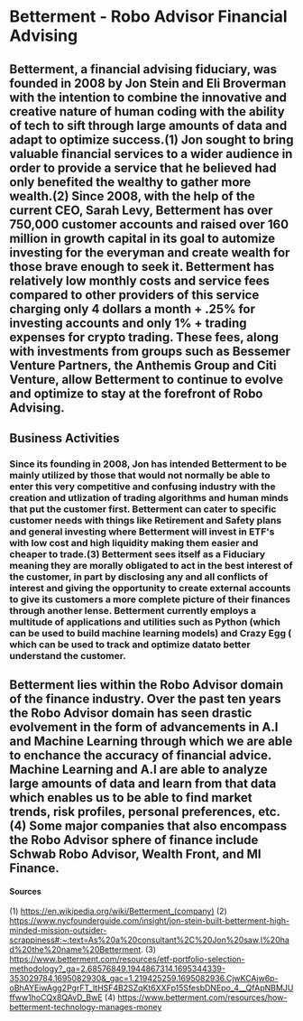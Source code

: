 # Betterment - Robo Advisor Financial Advising
## Betterment, a financial advising fiduciary, was founded in 2008 by Jon Stein and Eli Broverman with the intention to combine the innovative and creative nature of human coding with the ability of tech to sift through large amounts of data and adapt to optimize success.(1) Jon sought to bring valuable financial services to a wider audience in order to provide a service that he believed had only benefited the wealthy to gather more wealth.(2) Since 2008, with the help of the current CEO, Sarah Levy, Betterment has over 750,000 customer accounts and raised over 160 million in growth capital in its goal to automize investing for the everyman and create wealth for those brave enough to seek it. Betterment has relatively low monthly costs and service fees compared to other providers of this service charging only 4 dollars a month + .25% for investing accounts and only 1% + trading expenses for crypto trading. These fees, along with investments from groups such as Bessemer Venture Partners, the Anthemis Group and Citi Venture, allow Betterment to continue to evolve and optimize to stay at the forefront of Robo Advising. 
## Business Activities
### Since its founding in 2008, Jon has intended Betterment to be mainly utilized by those that would not normally be able to enter this very competitive and confusing industry with the creation and utlization of trading algorithms and human minds that put the customer first. Betterment can cater to specific customer needs with things like Retirement and Safety plans and general investing where Betterment will invest in ETF's with low cost and high liquidity making them easier and cheaper to trade.(3) Betterment sees itself as a Fiduciary meaning they are morally obligated to act in the best interest of the customer, in part by disclosing any and all conflicts of interest and giving the opportunity to create external accounts to give its customers a more complete picture of their finances through another lense. Betterment currently employs a multitude of applications and utilities such as Python (which can be used to build machine learning models) and Crazy Egg ( which can be used to track and optimize datato better understand the customer.
## Betterment lies within the Robo Advisor domain of the finance industry. Over the past ten years the Robo Advisor domain has seen drastic evolvement in the form of advancements in A.I and Machine Learning through which we are able to enchance the accuracy of financial advice. Machine Learning and A.I are able to analyze large amounts of data and learn from that data which enables us to be able to find market trends, risk profiles, personal preferences, etc. (4) Some major companies that also encompass the Robo Advisor sphere of finance include Schwab Robo Advisor, Wealth Front, and MI Finance.  
#### Sources
(1) https://en.wikipedia.org/wiki/Betterment_(company)
(2) https://www.nycfounderguide.com/insight/jon-stein-built-betterment-high-minded-mission-outsider-scrappiness#:~:text=As%20a%20consultant%2C%20Jon%20saw,I%20had%20the%20name%20Betterment.
(3) https://www.betterment.com/resources/etf-portfolio-selection-methodology?_ga=2.68576849.1944867314.1695344339-353029784.1695082930&_gac=1.219425259.1695082936.CjwKCAjw6p-oBhAYEiwAgg2PgrFT_ltHSF4B2SZqKt6XXFp15SfesbDNEpo_4__QfApNBMJUffww1hoCQx8QAvD_BwE
(4) https://www.betterment.com/resources/how-betterment-technology-manages-money
